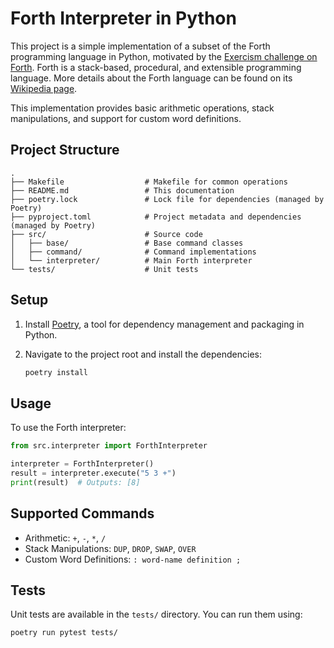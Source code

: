 # Forth Interpreter in Python

This project is a simple implementation of a subset of the Forth programming language in Python, motivated by the [Exercism challenge on Forth](https://exercism.org/tracks/python/exercises/forth). Forth is a stack-based, procedural, and extensible programming language. More details about the Forth language can be found on its [Wikipedia page](https://en.wikipedia.org/wiki/Forth_(programming_language)).

This implementation provides basic arithmetic operations, stack manipulations, and support for custom word definitions.

## Project Structure

```
.
├── Makefile                  # Makefile for common operations
├── README.md                 # This documentation
├── poetry.lock               # Lock file for dependencies (managed by Poetry)
├── pyproject.toml            # Project metadata and dependencies (managed by Poetry)
├── src/                      # Source code
│   ├── base/                 # Base command classes
│   ├── command/              # Command implementations
│   └── interpreter/          # Main Forth interpreter
└── tests/                    # Unit tests
```

## Setup

1. Install [Poetry](https://python-poetry.org/docs/), a tool for dependency management and packaging in Python.

2. Navigate to the project root and install the dependencies:
   ```bash
   poetry install
   ```

## Usage

To use the Forth interpreter:

```python
from src.interpreter import ForthInterpreter

interpreter = ForthInterpreter()
result = interpreter.execute("5 3 +")
print(result)  # Outputs: [8]
```

## Supported Commands

- Arithmetic: `+`, `-`, `*`, `/`
- Stack Manipulations: `DUP`, `DROP`, `SWAP`, `OVER`
- Custom Word Definitions: `: word-name definition ;`

## Tests

Unit tests are available in the `tests/` directory. You can run them using:

```bash
poetry run pytest tests/
```
